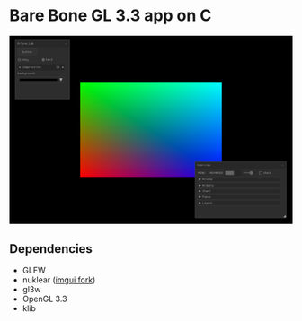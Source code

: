 Bare Bone GL 3.3 app on C
=========================

![](screen.png)

Dependencies
------------

 * GLFW
 * nuklear ([imgui fork](https://github.com/peko/bbgl/tree/cimgui))
 * gl3w
 * OpenGL 3.3
 * klib

